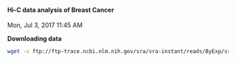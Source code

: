 #### Hi-C data analysis of Breast Cancer
Mon, Jul 3, 2017 11:45 AM

**Downloading data**

```bash
wget -c ftp://ftp-trace.ncbi.nlm.nih.gov/sra/sra-instant/reads/ByExp/sra/SRX/SRX950/SRX950725/SRR1909070/SRR1909070.sra
```
